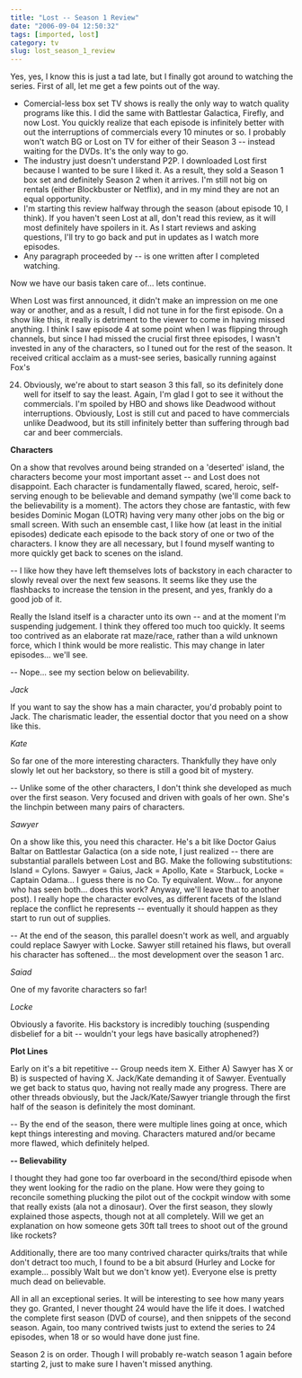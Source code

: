 ```yaml
---
title: "Lost -- Season 1 Review"
date: "2006-09-04 12:50:32"
tags: [imported, lost]
category: tv
slug: lost_season_1_review
---
```


Yes, yes, I know this is just a tad late, but I finally got around to watching the series. First of all, let me get a few points out of the way.

<ul>
    <li>Comercial-less box set TV shows is really the only way to watch quality programs like this. I did the same with Battlestar Galactica, Firefly, and now Lost. You quickly realize that each episode is infinitely better with out the interruptions of commercials every 10 minutes or so. I probably won't watch BG or Lost on TV for either of their Season 3 -- instead waiting for the DVDs. It's the only way to go.</li>
    <li>The industry just doesn't understand P2P. I downloaded Lost first because I wanted to be sure I liked it. As a result, they sold a Season 1 box set and definitely Season 2 when it arrives. I'm still not big on rentals (either Blockbuster or Netflix), and in my mind they are not an equal opportunity.</li>
    <li>I'm starting this review halfway through the season (about episode 10, I think). If you haven't seen Lost at all, don't read this review, as it will most definitely have spoilers in it. As I start reviews and asking questions, I'll try to go back and put in updates as I watch more episodes.</li>
    <li>Any paragraph proceeded by -- is one written after I completed watching.</li>
</ul>

Now we have our basis taken care of... lets continue.

When Lost was first announced, it didn't make an impression on me one way or another, and as a result, I did not tune in for the first episode. On a show like this, it really is detriment to the viewer to come in having missed anything. I think I saw episode 4 at some point when I was flipping through channels, but since I had missed the crucial first three episodes, I wasn't invested in any of the characters, so I tuned out for the rest of the season. It received critical acclaim as a must-see series, basically running against Fox's

24. Obviously, we're about to start season 3 this fall, so its definitely done well for itself to say the least. Again, I'm glad I got to see it without the commercials. I'm spoiled by HBO and shows like Deadwood without interruptions. Obviously, Lost is still cut and paced to have commercials unlike Deadwood, but its still infinitely better than suffering through bad car and beer commercials.

<strong>Characters</strong>

On a show that revolves around being stranded on a 'deserted' island, the characters become your most important asset -- and Lost does not disappoint. Each character is fundamentally flawed, scared, heroic, self-serving enough to be believable and demand sympathy (we'll come back to the believability is a moment). The actors they chose are fantastic, with few besides Dominic Mogan (LOTR) having very many other jobs on the big or small screen. With such an ensemble cast, I like how (at least in the initial episodes) dedicate each episode to the back story of one or two of the characters. I know they are all necessary, but I found myself wanting to more quickly get back to scenes on the island.

-- I like how they have left themselves lots of backstory in each character to slowly reveal over the next few seasons. It seems like they use the flashbacks to increase the tension in the present, and yes, frankly do a good job of it.

Really the Island itself is a character unto its own -- and at the moment I'm suspending judgement. I think they offered too much too quickly. It seems too contrived as an elaborate rat maze/race, rather than a wild unknown force, which I think would be more realistic. This may change in later episodes... we'll see.

-- Nope... see my section below on believability.

<em>Jack</em>

If you want to say the show has a main character, you'd probably point to Jack. The charismatic leader, the essential doctor that you need on a show like this.

<em>Kate</em>

So far one of the more interesting characters. Thankfully they have only slowly let out her backstory, so there is still a good bit of mystery.

-- Unlike some of the other characters, I don't think she developed as much over the first season. Very focused and driven with goals of her own. She's the linchpin between many pairs of characters.

<em>Sawyer</em>

On a show like this, you need this character. He's a bit like Doctor Gaius Baltar on Battlestar Galactica (on a side note, I just realized -- there are substantial parallels between Lost and BG. Make the following substitutions: Island = Cylons. Sawyer = Gaius, Jack = Apollo, Kate = Starbuck, Locke = Captain Odama... I guess there is no Co. Ty equivalent. Wow... for anyone who has seen both... does this work? Anyway, we'll leave that to another post). I really hope the character evolves, as different facets of the Island replace the conflict he represents -- eventually it should happen as they start to run out of supplies.

-- At the end of the season, this parallel doesn't work as well, and arguably could replace Sawyer with Locke. Sawyer still retained his flaws, but overall his character has softened... the most development over the season 1 arc.

<em>Saiad</em>

One of my favorite characters so far!

<em>Locke</em>

Obviously a favorite. His backstory is incredibly touching (suspending disbelief for a bit -- wouldn't your legs have basically atrophened?)

<strong>Plot Lines</strong>

Early on it's a bit repetitive -- Group needs item X. Either A) Sawyer has X or B) is suspected of having X. Jack/Kate demanding it of Sawyer. Eventually we get back to status quo, having not really made any progress. There are other threads obviously, but the Jack/Kate/Sawyer triangle through the first half of the season is definitely the most dominant.

-- By the end of the season, there were multiple lines going at once, which kept things interesting and moving. Characters matured and/or became more flawed, which definitely helped.

<strong>-- Believability</strong>

I thought they had gone too far overboard in the second/third episode when they went looking for the radio on the plane. How were they going to reconcile something plucking the pilot out of the cockpit window with some that really exists (ala not a dinosaur). Over the first season, they slowly explained those aspects, though not at all completely. Will we get an explanation on how someone gets 30ft tall trees to shoot out of the ground like rockets?

Additionally, there are too many contrived character quirks/traits that while don't detract too much, I found to be a bit absurd (Hurley and Locke for example... possibly Walt but we don't know yet). Everyone else is pretty much dead on believable.

All in all an exceptional series. It will be interesting to see how many years they go. Granted, I never thought 24 would have the life it does. I watched the complete first season (DVD of course), and then snippets of the second season. Again, too many contrived twists just to extend the series to 24 episodes, when 18 or so would have done just fine.

Season 2 is on order. Though I will probably re-watch season 1 again before starting 2, just to make sure I haven't missed anything.
